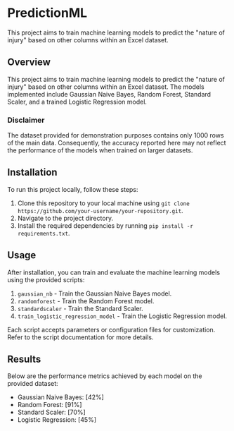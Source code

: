 # PredictionML
This project aims to train machine learning models to predict the "nature of injury" based on other columns within an Excel dataset. 


## Overview

This project aims to train machine learning models to predict the "nature of injury" based on other columns within an Excel dataset. The models implemented include Gaussian Naive Bayes, Random Forest, Standard Scaler, and a trained Logistic Regression model.

### Disclaimer
The dataset provided for demonstration purposes contains only 1000 rows of the main data. Consequently, the accuracy reported here may not reflect the performance of the models when trained on larger datasets.

## Installation

To run this project locally, follow these steps:

1. Clone this repository to your local machine using `git clone https://github.com/your-username/your-repository.git`.
2. Navigate to the project directory.
3. Install the required dependencies by running `pip install -r requirements.txt`.

## Usage

After installation, you can train and evaluate the machine learning models using the provided scripts:

1. `gaussian_nb` - Train the Gaussian Naive Bayes model.
2. `randomforest` - Train the Random Forest model.
3. `standardscaler` - Train the Standard Scaler.
4. `train_logistic_regression_model` - Train the Logistic Regression model.

Each script accepts parameters or configuration files for customization. Refer to the script documentation for more details.

## Results

Below are the performance metrics achieved by each model on the provided dataset:

- Gaussian Naive Bayes: [42%]
- Random Forest: [91%]
- Standard Scaler: [70%]
- Logistic Regression: [45%]
